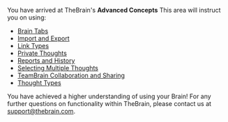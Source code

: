 You have arrived at TheBrain's **Advanced Concepts** This area will instruct you on using:

* [Brain Tabs](brain://UK2Mj7CCL1KHFbFvP2UK4A/BrainTabs) 
* [Import and Export](brain://HECyq55ofFqngDlxngCRWQ/ImportAndExport)
* [Link Types](brain://4CuOposTaVGgy9K_GzGqsA/LinkTypes)
* [Private Thoughts](brain://oa93tcQ8yVG2smQnfmzMnw/PrivateThoughts)
* [Reports and History](brain://0Ayi7VZzgliRDoWoLI67MA/ReportsAndHistory)
* [Selecting Multiple Thoughts](brain://aVTEPmSYXFG0vYRaK0FhXQ/SelectingMultipleThoughts)
* [TeamBrain Collaboration and Sharing](brain://y1oOpXa7xlOjXBfX3QcpZQ/TeamBrainCollaborationAndSharing)
* [Thought Types](brain://lHE8b6aWelyt0LMfG_GDog/ThoughtTypes)

You have achieved a higher understanding of using your Brain! For any further questions on functionality within TheBrain, please contact us at support@thebrain.com.